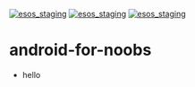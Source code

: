 [![esos_staging](https://s3.amazonaws.com/dev.pstrs.xcut.me/4.99.svg)](http://esos-staging.herokuapp.com/subscribe/kanfil/android-for-noobs)
[![esos_staging](https://s3.amazonaws.com/dev.pstrs.xcut.me/4.99.svg)](http://esos-staging.herokuapp.com/subscribe/kanfil/android-for-noobs)
[![esos_staging](https://s3.amazonaws.com/dev.pstrs.xcut.me/4.99.svg)](http://esos-staging.herokuapp.com/subscribe/kanfil/android-for-noobs)
# android-for-noobs

* hello
